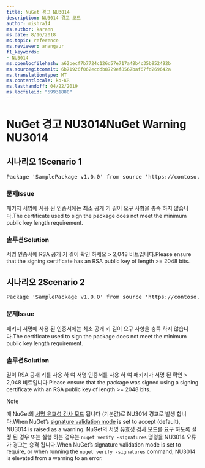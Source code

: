 ```yaml
---
title: NuGet 경고 NU3014
description: NU3014 경고 코드
author: mishra14
ms.author: karann
ms.date: 8/16/2018
ms.topic: reference
ms.reviewer: anangaur
f1_keywords:
- NU3014
ms.openlocfilehash: a62becf7b7724c126d57e717a48b4c35b952492b
ms.sourcegitcommit: 6b71926f062ecddb8729ef8567baf67fd269642a
ms.translationtype: MT
ms.contentlocale: ko-KR
ms.lasthandoff: 04/22/2019
ms.locfileid: "59931880"
---
```

# <a name="nuget-warning-nu3014"></a><span data-ttu-id="67da0-103">NuGet 경고 NU3014</span><span class="sxs-lookup"><span data-stu-id="67da0-103">NuGet Warning NU3014</span></span>

## <a name="scenario-1"></a><span data-ttu-id="67da0-104">시나리오 1</span><span class="sxs-lookup"><span data-stu-id="67da0-104">Scenario 1</span></span>

<pre>Package 'SamplePackage v1.0.0' from source 'https://contoso.com/index.json': The signing certificate does not meet a minimum public key length requirement.</pre>

### <a name="issue"></a><span data-ttu-id="67da0-105">문제</span><span class="sxs-lookup"><span data-stu-id="67da0-105">Issue</span></span>

<span data-ttu-id="67da0-106">패키지 서명에 사용 된 인증서에는 최소 공개 키 길이 요구 사항을 충족 하지 않습니다.</span><span class="sxs-lookup"><span data-stu-id="67da0-106">The certificate used to sign the package does not meet the minimum public key length requirement.</span></span>


### <a name="solution"></a><span data-ttu-id="67da0-107">솔루션</span><span class="sxs-lookup"><span data-stu-id="67da0-107">Solution</span></span>

<span data-ttu-id="67da0-108">서명 인증서에 RSA 공개 키 길이 확인 하세요 > 2,048 비트입니다.</span><span class="sxs-lookup"><span data-stu-id="67da0-108">Please ensure that the signing certificate has an RSA public key of length >= 2048 bits.</span></span>



## <a name="scenario-2"></a><span data-ttu-id="67da0-109">시나리오 2</span><span class="sxs-lookup"><span data-stu-id="67da0-109">Scenario 2</span></span>

<pre>Package 'SamplePackage v1.0.0' from source 'https://contoso.com/index.json': The primary signature's certificate does not meet a minimum public key length requirement.</pre>

### <a name="issue"></a><span data-ttu-id="67da0-110">문제</span><span class="sxs-lookup"><span data-stu-id="67da0-110">Issue</span></span>

<span data-ttu-id="67da0-111">패키지 서명에 사용 된 인증서에는 최소 공개 키 길이 요구 사항을 충족 하지 않습니다.</span><span class="sxs-lookup"><span data-stu-id="67da0-111">The certificate used to sign the package does not meet the minimum public key length requirement.</span></span>


### <a name="solution"></a><span data-ttu-id="67da0-112">솔루션</span><span class="sxs-lookup"><span data-stu-id="67da0-112">Solution</span></span>

<span data-ttu-id="67da0-113">길이 RSA 공개 키를 사용 하 여 서명 인증서를 사용 하 여 패키지가 서명 된 확인 > 2,048 비트입니다.</span><span class="sxs-lookup"><span data-stu-id="67da0-113">Please ensure that the package was signed using a signing certificate with an RSA public key of length >= 2048 bits.</span></span>


> [!Note]
> <span data-ttu-id="67da0-114">때 NuGet의 [서명 유효성 검사 모드](https://docs.microsoft.com/en-us/nuget/consume-packages/installing-signed-packages#configure-package-signature-requirements) 됩니다 (기본값)로 NU3014 경고로 발생 합니다.</span><span class="sxs-lookup"><span data-stu-id="67da0-114">When NuGet’s [signature validation mode](https://docs.microsoft.com/en-us/nuget/consume-packages/installing-signed-packages#configure-package-signature-requirements) is set to accept (default), NU3014 is raised as a warning.</span></span> <span data-ttu-id="67da0-115">NuGet의 서명 유효성 검사 모드를 요구 하도록 설정 된 경우 또는 실행 하는 경우는 `nuget verify -signatures` 명령을 NU3014 오류가 경고는 승격 됩니다.</span><span class="sxs-lookup"><span data-stu-id="67da0-115">When NuGet’s signature validation mode is set to require, or when running the `nuget verify -signatures` command, NU3014 is elevated from a warning to an error.</span></span> 
